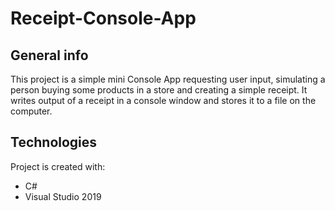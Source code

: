 # Receipt-Console-App

## General info
This project is a simple mini Console App requesting user input, simulating a person buying some products in a store
and creating a simple receipt.
It writes output of a receipt in a console window and stores it to a file on the computer.

## Technologies
Project is created with:
* C#
* Visual Studio 2019


